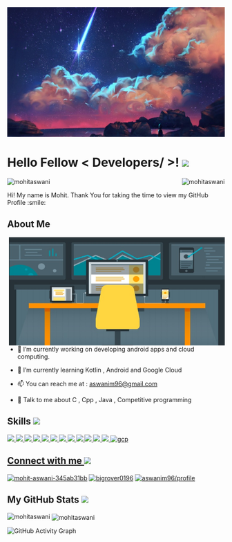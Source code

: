 <div align="center">
<img width="100%" height = "300px" src="https://github.com/MohitAswani/MohitAswani/blob/main/pp.jpg" alt="cover" />
</div>

<h1> Hello Fellow < Developers/ >! <img src = "https://raw.githubusercontent.com/MartinHeinz/MartinHeinz/master/wave.gif" width = 50px> </h1>
<p align='center'>
 
<p> <img align="left" src="https://komarev.com/ghpvc/?username=mohitaswani&label=Profile%20views&color=0e75b6&style=flat" alt="mohitaswani" /> </p>
  
 <p>&nbsp;<img align="right" src="https://cp-logo.vercel.app/codeforces/bigrover0196" alt="mohitaswani" /> </p>

</p>
<div size='20px'> Hi! My name is Mohit. Thank You for taking the time to view my GitHub Profile :smile: 
</div>

<h2> About Me </h2>

<img height=250px width=500px  align="right" alt="Github" src="https://github.com/MohitAswani/MohitAswani/blob/main/Untitled.jpg" />


- 🔭 I’m currently working on developing android apps and cloud computing.

- 🌱 I’m currently learning Kotlin , Android and Google Cloud 

- 📫 You can reach me at : aswanim96@gmail.com 

- 💬 Talk to me about C , Cpp , Java , Competitive programming 

<h2> Skills <img src = "https://media2.giphy.com/media/QssGEmpkyEOhBCb7e1/giphy.gif?cid=ecf05e47a0n3gi1bfqntqmob8g9aid1oyj2wr3ds3mg700bl&rid=giphy.gif" width = 32px> </h2>
<a href= https://github.com/MohitAswani?tab=repositories&q=&type=&language=python&sort= > <img width ='32px' src ='https://raw.githubusercontent.com/rahulbanerjee26/githubAboutMeGenerator/main/icons/python.svg'> </a>
<a href= https://github.com/MohitAswani?tab=repositories&q=&type=&language=c&sort= > <img width ='32px' src ='https://raw.githubusercontent.com/rahulbanerjee26/githubAboutMeGenerator/main/icons/c.svg'> </a>
<a href= https://github.com/MohitAswani?tab=repositories&q=&type=&language=cpp&sort= > <img width ='32px' src ='https://raw.githubusercontent.com/rahulbanerjee26/githubAboutMeGenerator/main/icons/cpp.svg'> </a>
<a href= https://github.com/MohitAswani?tab=repositories&q=&type=&language=android&sort= > <img width ='32px' src ='https://raw.githubusercontent.com/rahulbanerjee26/githubAboutMeGenerator/main/icons/android.svg'> </a>
<a href= https://github.com/MohitAswani?tab=repositories&q=&type=&language=git&sort= > <img width ='32px' src ='https://raw.githubusercontent.com/rahulbanerjee26/githubAboutMeGenerator/main/icons/git.svg'> </a>
<a href= https://github.com/MohitAswani?tab=repositories&q=&type=&language=github&sort= > <img width ='32px' src ='https://raw.githubusercontent.com/rahulbanerjee26/githubAboutMeGenerator/main/icons/github.svg'> </a>
<a href= https://github.com/MohitAswani?tab=repositories&q=&type=&language=java&sort= > <img width ='32px' src ='https://raw.githubusercontent.com/rahulbanerjee26/githubAboutMeGenerator/main/icons/java.svg'> </a>
<a href= https://github.com/MohitAswani?tab=repositories&q=&type=&language=geeks-for-geeks&sort= > <img width ='32px' src ='https://raw.githubusercontent.com/rahulbanerjee26/githubAboutMeGenerator/main/icons/geeks-for-geeks.svg'> </a>
<a href= https://github.com/MohitAswani?tab=repositories&q=&type=&language=linux&sort= > <img width ='32px' src ='https://raw.githubusercontent.com/rahulbanerjee26/githubAboutMeGenerator/main/icons/linux.svg'> </a>
<a href= https://github.com/MohitAswani?tab=repositories&q=&type=&language=kotlin&sort= > <img width ='32px' src ='https://raw.githubusercontent.com/rahulbanerjee26/githubAboutMeGenerator/main/icons/kotlin.svg'> </a>
<a href= https://github.com/MohitAswani?tab=repositories&q=&type=&language=matlab&sort= > <img width ='32px' src ='https://raw.githubusercontent.com/rahulbanerjee26/githubAboutMeGenerator/main/icons/matlab.svg'> </a>
<a href= https://github.com/MohitAswani?tab=repositories&q=&type=&language=mysql&sort= > <img width ='32px' src ='https://raw.githubusercontent.com/rahulbanerjee26/githubAboutMeGenerator/main/icons/mysql.svg'> </a>
  </a> <a href="https://cloud.google.com" target="_blank"> <img src="https://www.vectorlogo.zone/logos/google_cloud/google_cloud-icon.svg" alt="gcp" width="40" height="40"/>


<h2> Connect with me <img src='https://raw.githubusercontent.com/ShahriarShafin/ShahriarShafin/main/Assets/handshake.gif' width="100px"> </h2>
<p align="left">
<a href="https://linkedin.com/in/mohit-aswani-345ab31bb" target="blank"><img align="center" src="https://raw.githubusercontent.com/rahuldkjain/github-profile-readme-generator/master/src/images/icons/Social/linked-in-alt.svg" alt="mohit-aswani-345ab31bb" height="30" width="40" /></a>
<a href="https://codeforces.com/profile/bigrover0196" target="blank"><img align="center" src="https://cdn.jsdelivr.net/npm/simple-icons@3.0.1/icons/codeforces.svg" alt="bigrover0196" height="30" width="40" /></a>
<a href="https://auth.geeksforgeeks.org/user/aswanim96/profile" target="blank"><img align="center" src="https://raw.githubusercontent.com/rahuldkjain/github-profile-readme-generator/master/src/images/icons/Social/geeks-for-geeks.svg" alt="aswanim96/profile" height="30" width="40" /></a>
</p>


<h2> My GitHub Stats <img src='https://media1.giphy.com/media/du3J3cXyzhj75IOgvA/giphy.gif?cid=ecf05e47x2g034i9pzwtzzsd3xgg2w9nr94t4tflbbgo3008&rid=giphy.gif' width='32px'> </h2>


<p><img align="left" src="https://github-readme-stats.vercel.app/api/top-langs?username=mohitaswani&show_icons=true&locale=en&layout=compact&theme=tokyonight" alt="mohitaswani" /></p>

<p>&nbsp;<img align="center" src="https://github-readme-stats.vercel.app/api?username=mohitaswani&show_icons=true&locale=en&theme=tokyonight" alt="mohitaswani" width='450px'></p>
  
  
  ![GitHub Activity Graph](https://activity-graph.herokuapp.com/graph?username=MohitAswani&theme=github&count_private=true)


